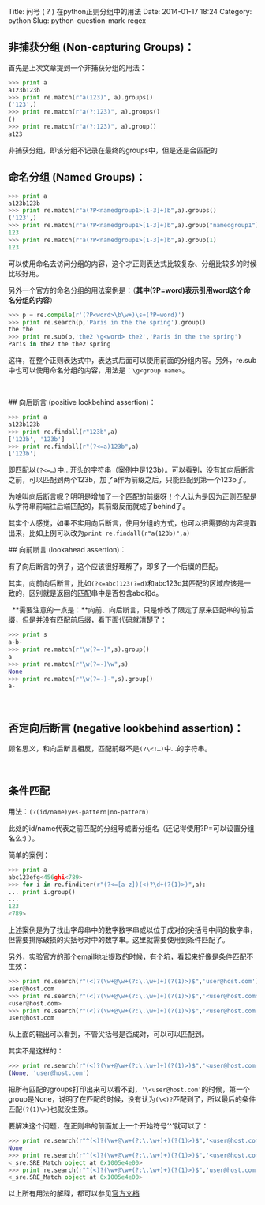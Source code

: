 Title: 问号 ( ? ) 在python正则分组中的用法
Date: 2014-01-17 18:24
Category: python
Slug: python-question-mark-regex

## 非捕获分组 (Non-capturing Groups)：

首先是上次文章提到一个非捕获分组的用法：

```python
>>> print a
a123b123b
>>> print re.match(r"a(123)", a).groups()
('123',)
>>> print re.match(r"a(?:123)", a).groups()
()
>>> print re.match(r"a(?:123)", a).group()
a123
```

非捕获分组，即该分组不记录在最终的groups中，但是还是会匹配的


## 命名分组 (Named Groups)：

```python
>>> print a
a123b123b
>>> print re.match(r"a(?P<namedgroup1>[1-3]+)b",a).groups()
('123',)
>>> print re.match(r"a(?P<namedgroup1>[1-3]+)b",a).group("namedgroup1")
123
>>> print re.match(r"a(?P<namedgroup1>[1-3]+)b",a).group(1)
123
```

可以使用命名去访问分组的内容，这个才正则表达式比较复杂、分组比较多的时候比较好用。

另外一个官方的命名分组的用法案例是：（**其中(?P=word)表示引用word这个命名分组的内容**）

```python
>>> p = re.compile(r'(?P<word>\b\w+)\s+(?P=word)')
>>> print re.search(p,'Paris in the the spring').group()
the the
>>> print re.sub(p,'the2 \g<word> the2','Paris in the the spring')
Paris in the2 the the2 spring
```

这样，在整个正则表达式中，表达式后面可以使用前面的分组内容。另外，re.sub中也可以使用命名分组的内容，用法是：`\g<group name>`。

 

## 向后断言 (positive lookbehind assertion)：

```python
>>> print a
a123b123b
>>> print re.findall(r"123b",a)
['123b', '123b']
>>> print re.findall(r"(?<=a)123b",a)
['123b']
```

即匹配以`(?<=…)`中…开头的字符串（案例中是123b）。可以看到，没有加向后断言之前，可以匹配到两个123b，加了a作为前缀之后，只能匹配到第一个123b了。

为啥叫向后断言呢？明明是增加了一个匹配的前缀呀！个人认为是因为正则匹配是从字符串前端往后端匹配的，其前缀反而就成了behind了。

其实个人感觉，如果不实用向后断言，使用分组的方式，也可以把需要的内容提取出来，比如上例可以改为`print re.findall(r"a(123b)",a)`


## 向前断言 (lookahead assertion)：

有了向后断言的例子，这个应该很好理解了，即多了一个后缀的匹配。

其实，向前向后断言，比如`(?<=abc)123(?=d)`和abc123d其匹配的区域应该是一致的，区别就是返回的匹配串中是否包含abc和d。

 
**需要注意的一点是：**向前、向后断言，只是修改了限定了原来匹配串的前后缀，但是并没有匹配前后缀，看下面代码就清楚了：

```python
>>> print s
a-b-
>>> print re.match(r"\w(?=-)",s).group()
a
>>> print re.match(r"\w(?=-)\w",s)
None
>>> print re.match(r"\w(?=-)-",s).group()
a-
```

 

## 否定向后断言 (negative lookbehind assertion)：

顾名思义，和向后断言相反，匹配前缀不是`(?\<!…)`中…的字符串。

 

## 条件匹配

用法：`(?(id/name)yes-pattern|no-pattern)`

此处的id/name代表之前匹配的分组号或者分组名（还记得使用?P=可以设置分组名么:) ）。

简单的案例：

```python
>>> print a
abc123efg<456ghi<789>
>>> for i in re.finditer(r"(?<=[a-z])(<)?\d+(?(1)>)",a):
... print i.group()
...
123
<789>
```

上述案例是为了找出字母串中的数字数字串或以位于成对的尖括号中间的数字串，但需要排除破损的尖括号对中的数字串。这里就需要使用到条件匹配了。

另外，实验官方的那个email地址提取的时候，有个坑，看起来好像是条件匹配不生效：

```python
>>> print re.search(r"(<)?(\w+@\w+(?:\.\w+)+)(?(1)>)$",'user@host.com').group()
user@host.com
>>> print re.search(r"(<)?(\w+@\w+(?:\.\w+)+)(?(1)>)$",'<user@host.com>').group()
<user@host.com>
>>> print re.search(r"(<)?(\w+@\w+(?:\.\w+)+)(?(1)>)$",'<user@host.com').group()
user@host.com
```

从上面的输出可以看到，不管尖括号是否成对，可以可以匹配到。

其实不是这样的：

```python
>>> print re.search(r"(<)?(\w+@\w+(?:\.\w+)+)(?(1)>)$",'<user@host.com').groups()
(None, 'user@host.com')
```

把所有匹配的groups打印出来可以看不到，`'\<user@host.com'`的时候，第一个group是None，说明了在匹配的时候，没有认为`(\<)?`匹配到了，所以最后的条件匹配`(?(1)\>)`也就没生效。

要解决这个问题，在正则串的前面加上一个开始符号‘\^’就可以了：

```python
>>> print re.search(r"^(<)?(\w+@\w+(?:\.\w+)+)(?(1)>)$",'<user@host.com')
None
>>> print re.search(r"^(<)?(\w+@\w+(?:\.\w+)+)(?(1)>)$",'<user@host.com>')
<_sre.SRE_Match object at 0x1005e4e00>
>>> print re.search(r"^(<)?(\w+@\w+(?:\.\w+)+)(?(1)>)$",'user@host.com')
<_sre.SRE_Match object at 0x1005e4e00>
```

以上所有用法的解释，都可以参见[官方文档](http://docs.python.org/2/library/re.html)

 

